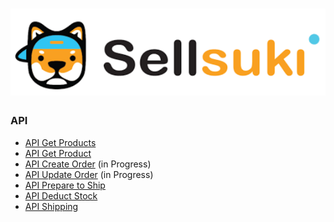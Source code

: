 # ![](/assets/logo2.png)

### API

* [API Get Products](#)
* [API Get Product](#)
* [API Create Order](#) \(in Progress\)
* [API Update Order](#) \(in Progress\)
* [API Prepare to Ship](#)
* [API Deduct Stock](#)
* [API Shipping](#)

### 



